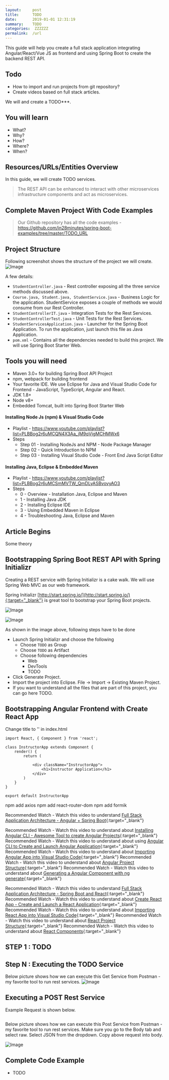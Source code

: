 ```yaml
---
layout:     post
title:      TODO
date:       2019-01-01 12:31:19
summary:    TODO
categories:  ZZZZZZ
permalink:  /url
---
```


This guide will help you create a full stack application integrating Angular/React/Vue JS as frontend and using Spring Boot to create the backend REST API.

## Todo
- How to import and run projects from git repository?
- Create videos based on full stack articles.

We will and create a TODO***. 
 
## You will learn

- What?
- Why?
- How?
- Where?
- When?





## Resources/URLs/Entities Overview

In this guide, we will create TODO services. 

> The REST API can be enhanced to interact with other microservices infrastructure components and act as microservices.


## Complete Maven Project With Code Examples

> Our Github repository has all the code examples - https://github.com/in28minutes/spring-boot-examples/tree/master/TODO_URL


## Project Structure

Following screenshot shows the structure of the project we will create.
![Image](/images/SpringBootRestService-ProjectStructure.png "Spring Boot Rest Service - Project Structure") 

A few details:

- `StudentController.java` - Rest controller exposing all the three service methods discussed above.
- `Course.java, Student.java, StudentService.java` - Business Logic for the application. StudentService exposes a couple of methods we would consume from our Rest Controller.
- `StudentControllerIT.java` - Integration Tests for the Rest Services.
- `StudentControllerTest.java` - Unit Tests for the Rest Services.
- `StudentServicesApplication.java` - Launcher for the Spring Boot Application. To run the application, just launch this file as Java Application.
- `pom.xml` - Contains all the dependencies needed to build this project. We will use Spring Boot Starter Web.


## Tools you will need

- Maven 3.0+ for building Spring Boot API Project
- npm, webpack for building frontend
- Your favorite IDE. We use Eclipse for Java and Visual Studio Code for Frontend - JavaScript, TypeScript, Angular and React.
- JDK 1.8+
- Node v8+
- Embedded Tomcat, built into Spring Boot Starter Web

#### Installing Node Js (npm) & Visual Studio Code 

- Playlist - https://www.youtube.com/playlist?list=PLBBog2r6uMCQN4X3Aa_jM9qVjgMCHMWx6
- Steps
  - Step 01 - Installing NodeJs and NPM - Node Package Manager
  - Step 02 - Quick Introduction to NPM
  - Step 03 - Installing Visual Studio Code - Front End Java Script Editor

#### Installing Java, Eclipse & Embedded Maven

- Playlist - https://www.youtube.com/playlist?list=PLBBog2r6uMCSmMVTW_QmDLyASBvovyAO3
- Steps
  - 0 - Overview - Installation Java, Eclipse and Maven
  - 1 - Installing Java JDK
  - 2 - Installing Eclipse IDE
  - 3 - Using Embedded Maven in Eclipse
  - 4 - Troubleshooting Java, Eclipse and Maven

## Article Begins
Some theory

## Bootstrapping Spring Boot REST API with Spring Initializr

Creating a REST service with Spring Initializr is a cake walk. We will use Spring Web MVC as our web framework.  

Spring Initializr [http://start.spring.io/](http://start.spring.io/){:target="_blank"} is great tool to bootstrap your Spring Boot projects.

![Image](/images/Spring-Initializr-Web.png "Web, Actuator and Developer Tools")   

![Image](/images/Spring-Initializr-Web-JPA.png "Web, JPA, Hibernate and Developer Tools")

As shown in the image above, following steps have to be done

- Launch Spring Initializr and choose the following
  - Choose `TODO` as Group
  - Choose `TODO` as Artifact
  - Choose following dependencies
    - Web
    - DevTools
    - TODO
- Click Generate Project.
- Import the project into Eclipse. File -> Import -> Existing Maven Project.
- If you want to understand all the files that are part of this project, you can go here TODO.

## Bootstrapping Angular Frontend with Create React App

Change title to '<title>My Full Stack Application with Spring Boot and React</title>' in index.html

```
import React, { Component } from 'react';

class InstructorApp extends Component {
    render() {
        return (

            <div className="InstructorApp">
                <h1>Instructor Application</h1>
            </div>
        )
    }
}

export default InstructorApp
```

npm add axios
npm add react-router-dom
npm add formik

Recommended Watch - Watch this video to understand [Full Stack Application Architecture - Angular + Spring Boot](https://youtu.be/7ZsHQNlkF2g){:target="_blank"}

Recommended Watch - Watch this video to understand about [Installing Angular CLI - Awesome Tool to create Angular Projects](https://youtu.be/e9JhAwtW9Hk){:target="_blank"}
Recommended Watch - Watch this video to understand about using [Angular CLI to Create and Launch Angular Application](https://youtu.be/0PlPY0wlNaw){:target="_blank"}
Recommended Watch - Watch this video to understand about [Importing Angular App into Visual Studio Code](https://youtu.be/rMZNsb685r4){:target="_blank"}
Recommended Watch - Watch this video to understand about [Angular Project Structure](https://youtu.be/ZOq9S8nSCF0){:target="_blank"}
Recommended Watch - Watch this video to understand about [Generating a Angular Component with ng generate](https://youtu.be/8YC-4u3jm94){:target="_blank"}


Recommended Watch - Watch this video to understand [Full Stack Application Architecture - Spring Boot and React](https://youtu.be/TTWH_Q7uSlY){:target="_blank"}
Recommended Watch - Watch this video to understand about [Create React App - Create and Launch a React Application](https://youtu.be/PR1pXhesetg){:target="_blank"}
Recommended Watch - Watch this video to understand about [Importing React App into Visual Studio Code](https://youtu.be/Cw-bSD6Q8xI){:target="_blank"}
Recommended Watch - Watch this video to understand about [React Project Structure](https://youtu.be/wI5G8FNFrto){:target="_blank"}
Recommended Watch - Watch this video to understand about [React Components](https://youtu.be/OmwcVGZWM98){:target="_blank"}



## STEP 1 : TODO


## Step N : Executing the TODO Service 

Below picture shows how we can execute this Get Service from Postman - my favorite tool to run rest services.
![Image](/images/ExecutingGetRestServiceUsingPostman.png "Executing Rest Service From Postman")   

## Executing a POST Rest Service

Example Request is shown below. 

```json
```

Below picture shows how we can execute this Post Service from Postman - my favorite tool to run rest services. Make sure you go to the Body tab and select raw. Select JSON from the dropdown. Copy above request into body.

![Image](/images/ExecutingPostRestServiceUsingPostman.png "Executing Post Rest Service From Postman")   


## Complete Code Example
- TODO
